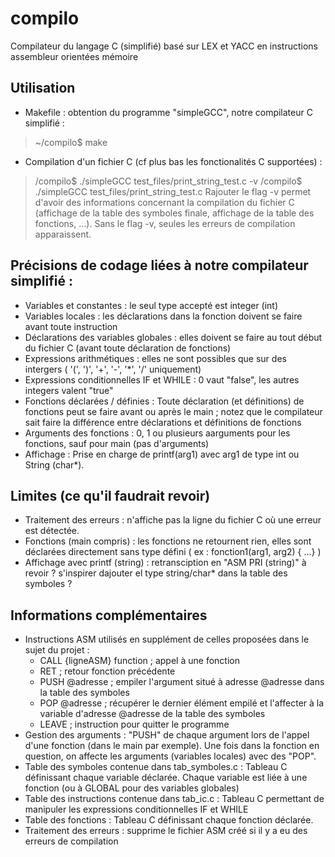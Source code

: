 # compilo
Compilateur du langage C (simplifié) basé sur LEX et YACC en instructions assembleur orientées mémoire

## Utilisation 
* Makefile : obtention du programme "simpleGCC", notre compilateur C simplifié : 
> ~/compilo$ make
* Compilation d'un fichier C (cf plus bas les fonctionalités C supportées) :
> /compilo$ ./simpleGCC test_files/print_string_test.c -v
> /compilo$ ./simpleGCC test_files/print_string_test.c 
Rajouter le flag -v permet d'avoir des informations concernant la compilation du fichier C (affichage de la table des symboles finale, affichage de la table des fonctions, ...). 
Sans le flag -v, seules les erreurs de compilation apparaissent.

## Précisions de codage liées à notre compilateur simplifié :
* Variables et constantes : le seul type accepté est integer (int) 
* Variables locales : les déclarations dans la fonction doivent se faire avant toute instruction 
* Déclarations des variables globales : elles doivent se faire au tout début du fichier C (avant toute déclaration de fonctions)  
* Expressions arithmétiques : elles ne sont possibles que sur des intergers ( '(', ')', '+', '-', '*', '/' uniquement) 
* Expressions conditionnelles IF et WHILE : 0 vaut "false", les autres integers valent "true" 
* Fonctions déclarées / définies : Toute déclaration (et définitions) de fonctions peut se faire avant ou après le main ; notez que le compilateur sait faire la différence entre déclarations et définitions de fonctions
* Arguments des fonctions : 0, 1  ou plusieurs aarguments pour les fonctions, sauf pour main (pas d'arguments)
* Affichage : Prise en charge de printf(arg1) avec arg1 de type int ou String (char*).   

## Limites (ce qu'il faudrait revoir)
* Traitement des erreurs : n'affiche pas la ligne du fichier C où une erreur est détectée. 
* Fonctions (main compris) : les fonctions ne retournent rien, elles sont déclarées directement sans type défini ( ex : fonction1(arg1, arg2) { ...} )  
* Affichage avec printf (string) : retransciption en "ASM PRI (string)" à revoir ? s'inspirer dajouter el type string/char* dans la table des symboles ? 

## Informations complémentaires 
* Instructions ASM utilisés en supplément de celles proposées dans le sujet du projet :  
    - CALL {ligneASM} function ; appel à une fonction
    - RET ; retour fonction précédente
    - PUSH @adresse ; empiler l'argument situé à adresse @adresse dans la table des symboles 
    - POP @adresse ; récupérer le dernier élément empilé et l'affecter à la variable d'adresse @adresse de la table des symboles
    - LEAVE ; instruction pour quitter le programme
* Gestion des arguments : "PUSH" de chaque argument lors de l'appel d'une fonction (dans le main  par exemple). Une fois dans la fonction en question, on affecte les arguments (variables locales) avec des "POP".   
* Table des symboles contenue dans tab_symboles.c : Tableau C définissant chaque variable déclarée. Chaque variable est liée à une fonction (ou à GLOBAL pour des variables globales) 
* Table des instructions contenue dans tab_ic.c : Tableau C permettant de manipuler les expressions conditionnelles IF et WHILE
* Table des fonctions : Tableau C définissant chaque fonction déclarée. 
* Traitement des erreurs : supprime le fichier ASM créé si il y a eu des erreurs de compilation




